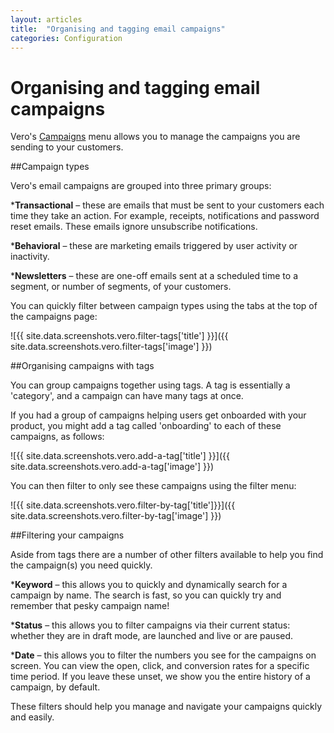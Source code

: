 ```yaml
---
layout: articles
title:  "Organising and tagging email campaigns"
categories: Configuration
---
```


# Organising and tagging email campaigns

Vero's [Campaigns](https://app.getvero.com/campaigns) menu allows you to manage the campaigns you are sending to your customers.

##Campaign types

Vero's email campaigns are grouped into three primary groups:

***Transactional** – these are emails that must be sent to your customers each time they take an action. For example, receipts, notifications and password reset emails. These emails 
ignore unsubscribe notifications.


***Behavioral** – these are marketing emails triggered by user activity or inactivity.


***Newsletters** – these are one-off emails sent at a scheduled time to a segment, or number of segments, of your customers.

You can quickly filter between campaign types using the tabs at the top of the campaigns page:

![{{ site.data.screenshots.vero.filter-tags['title'] }}]({{ site.data.screenshots.vero.filter-tags['image'] }})

##Organising campaigns with tags

You can group campaigns together using tags. A tag is essentially a 'category', and a campaign can have many tags at once.

If you had a group of campaigns helping users get onboarded with your product, you might add a tag called 'onboarding' to each of these campaigns, as follows:

![{{ site.data.screenshots.vero.add-a-tag['title'] }}]({{ site.data.screenshots.vero.add-a-tag['image'] }})

You can then filter to only see these campaigns using the filter menu:

![{{ site.data.screenshots.vero.filter-by-tag['title']}}]({{ site.data.screenshots.vero.filter-by-tag['image'] }})

##Filtering your campaigns

Aside from tags there are a number of other filters available to help you find the campaign(s) you need quickly.

***Keyword** – this allows you to quickly and dynamically search for a campaign by name. The search is fast, so you can quickly try and remember that pesky campaign name!


***Status** – this allows you to filter campaigns via their current status: whether they are in draft mode, are launched and live or are paused.


***Date** – this allows you to filter the numbers you see for the campaigns on screen. You can view the open, click, and conversion rates for a specific time period. If you leave these unset, we show you the entire history of a campaign, by default.

These filters should help you manage and navigate your campaigns quickly and easily.